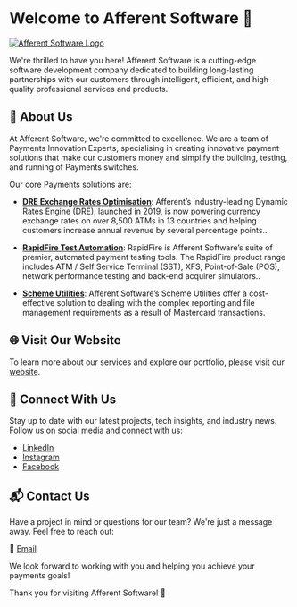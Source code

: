 # Welcome to Afferent Software 👋

[![Afferent Software Logo](https://afferentsoftware.com/wp-content/uploads/2023/07/afferent-logo-website-1-1.png)](https://afferentsoftware.com/)

We're thrilled to have you here! Afferent Software is a cutting-edge software development company dedicated to building long-lasting partnerships with our customers through intelligent, efficient, and high-quality professional services and products.

## 🚀 About Us

At Afferent Software, we're committed to excellence. We are a team of Payments Innovation Experts, specialising in creating innovative payment solutions that make our customers money and simplify the building, testing, and running of Payments switches.

Our core Payments solutions are:

- **[DRE Exchange Rates Optimisation](https://afferentsoftware.com/products/dynamic-rates-engine/)**: Afferent’s industry-leading Dynamic Rates Engine (DRE), launched in 2019, is now powering currency exchange rates on over 8,500 ATMs in 13 countries and helping customers increase annual revenue by several percentage points..

- **[RapidFire Test Automation](https://afferentsoftware.com/products/rapidfire-range/)**: RapidFire is Afferent Software’s suite of premier, automated payment testing tools. The RapidFire product range includes ATM / Self Service Terminal (SST), XFS, Point-of-Sale (POS), network performance testing and back-end acquirer simulators..

- **[Scheme Utilities](https://afferentsoftware.com/products/mastercard-utilities/)**: Afferent Software’s Scheme Utilities offer a cost-effective solution to dealing with the complex reporting and file management requirements as a result of Mastercard transactions.

## 🌐 Visit Our Website

To learn more about our services and explore our portfolio, please visit our [website](https://afferentsoftware.com/).

## 🔗 Connect With Us

Stay up to date with our latest projects, tech insights, and industry news. Follow us on social media and connect with us:

- [LinkedIn](https://www.linkedin.com/company/afferent-software)
- [Instagram](https://www.instagram.com/afferentsoftware/)
- [Facebook](https://www.facebook.com/AfferentSoftware)

## 📬 Contact Us

Have a project in mind or questions for our team? We're just a message away. Feel free to reach out:

📧 [Email](mailto:hello@afferentsoftware.com)

We look forward to working with you and helping you achieve your payments goals!

Thank you for visiting Afferent Software! 🌟
